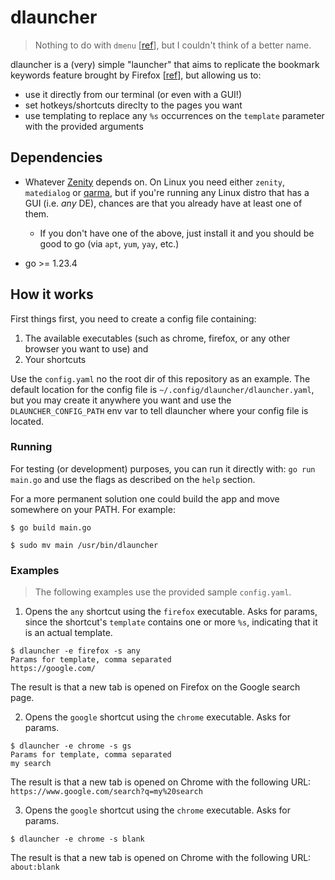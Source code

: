 # dlauncher

> Nothing to do with `dmenu` [[ref](https://tools.suckless.org/dmenu/)], but I couldn't think of a better name.

dlauncher is a (very) simple "launcher" that aims to replicate the bookmark keywords feature brought by Firefox [[ref](https://support.mozilla.org/en-US/kb/bookmarks-firefox#w_how-to-use-keywords-with-bookmarks)], but allowing us to:
- use it directly from our terminal (or even with a GUI!)
- set hotkeys/shortcuts direclty to the pages you want
- use templating to replace any `%s` occurrences on the `template` parameter with the provided arguments

## Dependencies

- Whatever [Zenity](https://github.com/ncruces/zenity) depends on.
On Linux you need either `zenity`, `matedialog` or [qarma](https://github.com/luebking/qarma), but if you're running any Linux distro that has a GUI (i.e. _any_ DE), chances are that you already have at least one of them.
  - If you don't have one of the above, just install it and you should be good to go (via `apt`, `yum`, `yay`, etc.)

- go >= 1.23.4

## How it works

First things first, you need to create a config file containing:
1. The available executables (such as chrome, firefox, or any other browser you want to use) and
2. Your shortcuts

Use the `config.yaml` no the root dir of this repository as an example.
The default location for the config file is `~/.config/dlauncher/dlauncher.yaml`, but you may create it anywhere you want and use the `DLAUNCHER_CONFIG_PATH` env var to tell dlauncher where your config file is located.

### Running

For testing (or development) purposes, you can run it directly with: `go run main.go` and use the flags as described on the `help` section.

For a more permanent solution one could build the app and move somewhere on your PATH. For example:
```shell
$ go build main.go
```
```shell
$ sudo mv main /usr/bin/dlauncher
```

### Examples

> The following examples use the provided sample `config.yaml`.

1. Opens the `any` shortcut using the `firefox` executable. Asks for params, since the shortcut's `template` contains one or more `%s`, indicating that it is an actual template.
```shell
$ dlauncher -e firefox -s any
Params for template, comma separated
https://google.com/
```
The result is that a new tab is opened on Firefox on the Google search page.

2. Opens the `google` shortcut using the `chrome` executable. Asks for params.
```shell
$ dlauncher -e chrome -s gs
Params for template, comma separated
my search
```
The result is that a new tab is opened on Chrome with the following URL: `https://www.google.com/search?q=my%20search`

3. Opens the `google` shortcut using the `chrome` executable. Asks for params.
```shell
$ dlauncher -e chrome -s blank
```
The result is that a new tab is opened on Chrome with the following URL: `about:blank`
